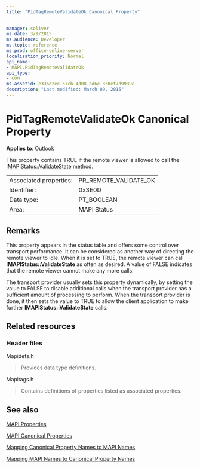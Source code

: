 ```yaml
---
title: "PidTagRemoteValidateOk Canonical Property"
 
 
manager: soliver
ms.date: 3/9/2015
ms.audience: Developer
ms.topic: reference
ms.prod: office-online-server
localization_priority: Normal
api_name:
- MAPI.PidTagRemoteValidateOk
api_type:
- COM
ms.assetid: e336d2ec-57cb-4d08-bd6e-330ef7d9939e
description: "Last modified: March 09, 2015"
---
```


# PidTagRemoteValidateOk Canonical Property

  
  
**Applies to**: Outlook 
  
This property contains TRUE if the remote viewer is allowed to call the [IMAPIStatus::ValidateState](imapistatus-validatestate.md) method. 
  
|||
|:-----|:-----|
|Associated properties:  <br/> |PR_REMOTE_VALIDATE_OK  <br/> |
|Identifier:  <br/> |0x3E0D  <br/> |
|Data type:  <br/> |PT_BOOLEAN  <br/> |
|Area:  <br/> |MAPI Status  <br/> |
   
## Remarks

This property appears in the status table and offers some control over transport performance. It can be considered as another way of directing the remote viewer to idle. When it is set to TRUE, the remote viewer can call **IMAPIStatus::ValidateState** as often as desired. A value of FALSE indicates that the remote viewer cannot make any more calls. 
  
The transport provider usually sets this property dynamically, by setting the value to FALSE to disable additional calls when the transport provider has a sufficient amount of processing to perform. When the transport provider is done, it then sets the value to TRUE to allow the client application to make further **IMAPIStatus::ValidateState** calls. 
  
## Related resources

### Header files

Mapidefs.h
  
> Provides data type definitions.
    
Mapitags.h
  
> Contains definitions of properties listed as associated properties.
    
## See also



[MAPI Properties](mapi-properties.md)
  
[MAPI Canonical Properties](mapi-canonical-properties.md)
  
[Mapping Canonical Property Names to MAPI Names](mapping-canonical-property-names-to-mapi-names.md)
  
[Mapping MAPI Names to Canonical Property Names](mapping-mapi-names-to-canonical-property-names.md)

